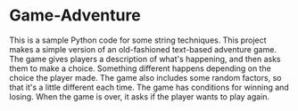 # Game-Adventure
This is a sample Python code for some string techniques. 
This project makes a simple version of an old-fashioned text-based adventure game.
The game gives players a description of what's happening, and then asks them to make a choice.
Something different happens depending on the choice the player made.
The game also includes some random factors, so that it's a little different each time.
The game has conditions for winning and losing.
When the game is over, it asks if the player wants to play again.
